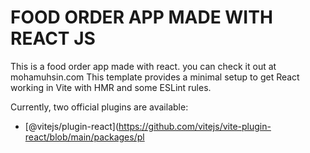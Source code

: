 # FOOD ORDER APP MADE WITH REACT JS

This is a food order app made with react.
you can check it out at mohamuhsin.com
This template provides a minimal setup to get React working in Vite with HMR and some ESLint rules.

Currently, two official plugins are available:

- [@vitejs/plugin-react](https://github.com/vitejs/vite-plugin-react/blob/main/packages/pl

